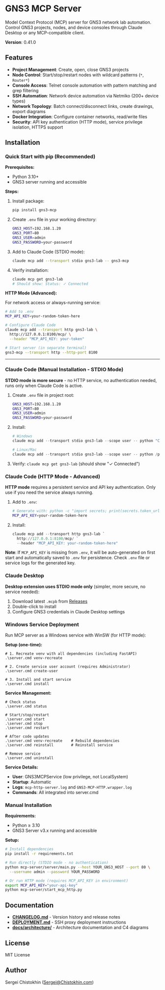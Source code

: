 # GNS3 MCP Server

Model Context Protocol (MCP) server for GNS3 network lab automation. Control GNS3 projects, nodes, and device consoles through Claude Desktop or any MCP-compatible client.

**Version**: 0.41.0

## Features

- **Project Management**: Create, open, close GNS3 projects
- **Node Control**: Start/stop/restart nodes with wildcard patterns (`*`, `Router*`)
- **Console Access**: Telnet console automation with pattern matching and grep filtering
- **SSH Automation**: Network device automation via Netmiko (200+ device types)
- **Network Topology**: Batch connect/disconnect links, create drawings, export diagrams
- **Docker Integration**: Configure container networks, read/write files
- **Security**: API key authentication (HTTP mode), service privilege isolation, HTTPS support

## Installation

### Quick Start with pip (Recommended)

**Prerequisites:**
- Python 3.10+
- GNS3 server running and accessible

**Steps:**

1. Install package:
   ```bash
   pip install gns3-mcp
   ```

2. Create `.env` file in your working directory:
   ```bash
   GNS3_HOST=192.168.1.20
   GNS3_PORT=80
   GNS3_USER=admin
   GNS3_PASSWORD=your-password
   ```

3. Add to Claude Code (STDIO mode):
   ```bash
   claude mcp add --transport stdio gns3-lab -- gns3-mcp
   ```

4. Verify installation:
   ```bash
   claude mcp get gns3-lab
   # Should show: Status: ✓ Connected
   ```

**HTTP Mode (Advanced):**

For network access or always-running service:

```bash
# Add to .env
MCP_API_KEY=your-random-token-here

# Configure Claude Code
claude mcp add --transport http gns3-lab \
  http://127.0.0.1:8100/mcp/ \
  --header "MCP_API_KEY: your-token"

# Start server (in separate terminal)
gns3-mcp --transport http --http-port 8100
```

---

### Claude Code (Manual Installation - STDIO Mode)

**STDIO mode is more secure** - no HTTP service, no authentication needed, runs only when Claude Code is active.

1. Create `.env` file in project root:
   ```bash
   GNS3_HOST=192.168.1.20
   GNS3_PORT=80
   GNS3_USER=admin
   GNS3_PASSWORD=your-password
   ```

2. Install:
   ```powershell
   # Windows
   claude mcp add --transport stdio gns3-lab --scope user -- python "C:\HOME\1. Scripts\008. GNS3 MCP\mcp-server\start_mcp.py"

   # Linux/Mac
   claude mcp add --transport stdio gns3-lab --scope user -- python /path/to/project/mcp-server/start_mcp.py
   ```

3. Verify: `claude mcp get gns3-lab` (should show "✓ Connected")

### Claude Code (HTTP Mode - Advanced)

**HTTP mode** requires a persistent service and API key authentication. Only use if you need the service always running.

1. Add to `.env`:
   ```bash
   # Generate with: python -c "import secrets; print(secrets.token_urlsafe(32))"
   MCP_API_KEY=your-random-token-here
   ```

2. Install:
   ```powershell
   claude mcp add --transport http gns3-lab `
     http://127.0.0.1:8100/mcp/ `
     --header "MCP_API_KEY: your-random-token-here"
   ```

**Note**: If `MCP_API_KEY` is missing from `.env`, it will be auto-generated on first start and automatically saved to `.env` for persistence. Check `.env` file or service logs for the generated key.

### Claude Desktop

**Desktop extension uses STDIO mode only** (simpler, more secure, no service needed):

1. Download latest `.mcpb` from [Releases](https://github.com/ChistokhinSV/gns3-mcp/releases)
2. Double-click to install
3. Configure GNS3 credentials in Claude Desktop settings

### Windows Service Deployment

Run MCP server as a Windows service with WinSW (for HTTP mode):

**Setup (one-time):**
```batch
# 1. Recreate venv with all dependencies (including FastAPI)
.\server.cmd venv-recreate

# 2. Create service user account (requires Administrator)
.\server.cmd create-user

# 3. Install and start service
.\server.cmd install
```

**Service Management:**
```batch
# Check status
.\server.cmd status

# Start/stop/restart
.\server.cmd start
.\server.cmd stop
.\server.cmd restart

# After code updates
.\server.cmd venv-recreate    # Rebuild dependencies
.\server.cmd reinstall        # Reinstall service

# Remove service
.\server.cmd uninstall
```

**Service Details:**
- **User**: GNS3MCPService (low privilege, not LocalSystem)
- **Startup**: Automatic
- **Logs**: `mcp-http-server.log` and `GNS3-MCP-HTTP.wrapper.log`
- **Commands**: All integrated into server.cmd

### Manual Installation

**Requirements:**
- Python ≥ 3.10
- GNS3 Server v3.x running and accessible

**Setup:**
```bash
# Install dependencies
pip install -r requirements.txt

# Run directly (STDIO mode - no authentication)
python mcp-server/server/main.py --host YOUR_GNS3_HOST --port 80 \
  --username admin --password YOUR_PASSWORD

# Or run HTTP mode (requires MCP_API_KEY in environment)
export MCP_API_KEY="your-api-key"
python mcp-server/start_mcp_http.py
```

## Documentation

- **[CHANGELOG.md](CHANGELOG.md)** - Version history and release notes
- **[DEPLOYMENT.md](DEPLOYMENT.md)** - SSH proxy deployment instructions
- **[docs/architecture/](docs/architecture/)** - Architecture documentation and C4 diagrams

## License

MIT License

## Author

Sergei Chistokhin (Sergei@Chistokhin.com)
